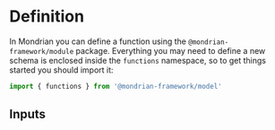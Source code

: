 # Definition

In Mondrian you can define a function using the `@mondrian-framework/module` package. 
Everything you may need to define a new schema is enclosed inside the `functions`
namespace, so to get things started you should import it:

```ts showLineNumbers
import { functions } from '@mondrian-framework/model'
```

## Inputs
